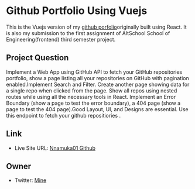 <h1>Github Portfolio Using Vuejs</h1>
<p>This is the Vuejs version of my <a href="https://github.com/Nnamuka01/Github-Portfolio_App">github porfolio</a>originally built using React. It is also my submission to the first assignment of AltSchool School of Engineering(frontend) third semester project.</p>
<h2>Project Question</h2>
<p>Implement a Web App using GitHub API to fetch your GitHub repositories portfolio, show a page listing all your repositories on GitHub with pagination enabled.Implement Search and Filter. Create another page showing data for a single repo when clicked from the page. Show all repos using nested routes while using all the necessary tools in React. Implement an Error Boundary (show a page to test the error boundary), a 404 page (show a page to test the 404 page).Good Layout, UI, and Designs are essential. Use this endpoint to fetch your github repositiories <a href="https://api.github.com/users/{{USERNAME}}/repos "></a>.</p>
<h2>Link</h2>
<ul>
  <li>Live Site URL: <a href="">Nnamuka01 Github</a></li>
</uL>
<h2>Owner</h2>
<ul>
  <li>Twitter: <a href="https://twitter.com/Kakatrenches">Mine</a></li>
</uL>
